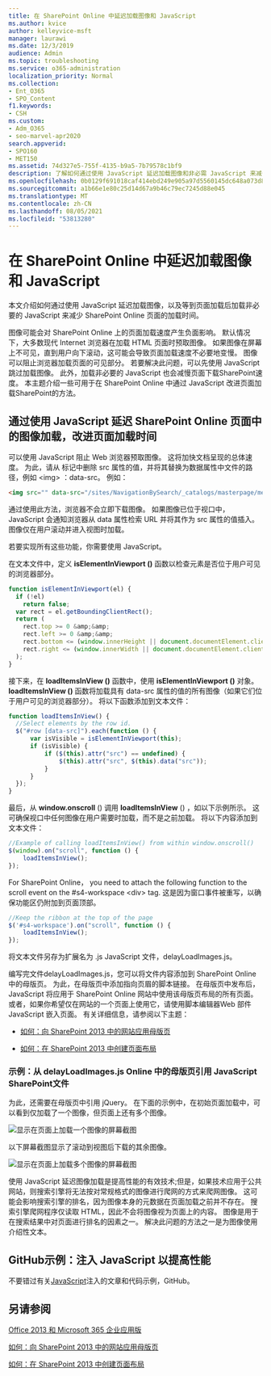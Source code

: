 ```yaml
---
title: 在 SharePoint Online 中延迟加载图像和 JavaScript
ms.author: kvice
author: kelleyvice-msft
manager: laurawi
ms.date: 12/3/2019
audience: Admin
ms.topic: troubleshooting
ms.service: o365-administration
localization_priority: Normal
ms.collection:
- Ent_O365
- SPO_Content
f1.keywords:
- CSH
ms.custom:
- Adm_O365
- seo-marvel-apr2020
search.appverid:
- SPO160
- MET150
ms.assetid: 74d327e5-755f-4135-b9a5-7b79578c1bf9
description: 了解如何通过使用 JavaScript 延迟加载图像和非必需 JavaScript 来减少 SharePoint Online 页面的加载时间。
ms.openlocfilehash: 0b0129f691018caf414ebd249e905a97d5560145dc648a073d8000402d11217d
ms.sourcegitcommit: a1b66e1e80c25d14d67a9b46c79ec7245d88e045
ms.translationtype: MT
ms.contentlocale: zh-CN
ms.lasthandoff: 08/05/2021
ms.locfileid: "53813280"
---
```

# <a name="delay-loading-images-and-javascript-in-sharepoint-online"></a>在 SharePoint Online 中延迟加载图像和 JavaScript

本文介绍如何通过使用 JavaScript 延迟加载图像，以及等到页面加载后加载非必要的 JavaScript 来减少 SharePoint Online 页面的加载时间。
  
图像可能会对 SharePoint Online 上的页面加载速度产生负面影响。 默认情况下，大多数现代 Internet 浏览器在加载 HTML 页面时预取图像。 如果图像在屏幕上不可见，直到用户向下滚动，这可能会导致页面加载速度不必要地变慢。 图像可以阻止浏览器加载页面的可见部分。 若要解决此问题，可以先使用 JavaScript 跳过加载图像。 此外，加载非必要的 JavaScript 也会减慢页面下载SharePoint速度。 本主题介绍一些可用于在 SharePoint Online 中通过 JavaScript 改进页面加载SharePoint的方法。
  
## <a name="improve-page-load-times-by-delaying-image-loading-in-sharepoint-online-pages-by-using-javascript"></a>通过使用 JavaScript 延迟 SharePoint Online 页面中的图像加载，改进页面加载时间

可以使用 JavaScript 阻止 Web 浏览器预取图像。 这将加快文档呈现的总体速度。 为此，请从 标记中删除 src 属性的值，并将其替换为数据属性中文件的路径，例如 \<img\> ：data-src。 例如：
  
```html
<img src="" data-src="/sites/NavigationBySearch/_catalogs/masterpage/media/microsoft-white-8.jpg" />
```

通过使用此方法，浏览器不会立即下载图像。 如果图像已位于视口中，JavaScript 会通知浏览器从 data 属性检索 URL 并将其作为 src 属性的值插入。 图像仅在用户滚动并进入视图时加载。
  
若要实现所有这些功能，你需要使用 JavaScript。
  
在文本文件中，定义 **isElementInViewport ()** 函数以检查元素是否位于用户可见的浏览器部分。
  
```javascript
function isElementInViewport(el) {
  if (!el)
    return false;
  var rect = el.getBoundingClientRect();
  return (
    rect.top >= 0 &amp;&amp;
    rect.left >= 0 &amp;&amp;
    rect.bottom <= (window.innerHeight || document.documentElement.clientHeight) &amp;&amp;
    rect.right <= (window.innerWidth || document.documentElement.clientWidth)
  );
}
```

接下来，在 **loadItemsInView ()** 函数中，使用 **isElementInViewport ()** 对象。 **loadItemsInView ()** 函数将加载具有 data-src 属性的值的所有图像（如果它们位于用户可见的浏览器部分）。 将以下函数添加到文本文件：
  
```javascript
function loadItemsInView() {
  //Select elements by the row id.
  $("#row [data-src]").each(function () {
      var isVisible = isElementInViewport(this);
      if (isVisible) {
          if ($(this).attr("src") == undefined) {
              $(this).attr("src", $(this).data("src"));
          }
      }
  });
}
```

最后，从 **window.onscroll** () 调用 **loadItemsInView** () ，如以下示例所示。 这可确保视口中任何图像在用户需要时加载，而不是之前加载。 将以下内容添加到文本文件：
  
```javascript
//Example of calling loadItemsInView() from within window.onscroll()
$(window).on("scroll", function () {
    loadItemsInView();
});

```

For SharePoint Online， you need to attach the following function to the scroll event on the #s4-workspace \<div\> tag. 这是因为窗口事件被重写，以确保功能区仍附加到页面顶部。
  
```javascript
//Keep the ribbon at the top of the page
$('#s4-workspace').on("scroll", function () {
    loadItemsInView();
});
```

将文本文件另存为扩展名为 .js JavaScript 文件，delayLoadImages.js。
  
编写完文件delayLoadImages.js，您可以将文件内容添加到 SharePoint Online 中的母版页。 为此，在母版页中添加指向页眉的脚本链接。 在母版页中发布后，JavaScript 将应用于 SharePoint Online 网站中使用该母版页布局的所有页面。 或者，如果你希望仅在网站的一个页面上使用它，请使用脚本编辑器Web 部件 JavaScript 嵌入页面。 有关详细信息，请参阅以下主题：
  
- [如何：向 SharePoint 2013 中的网站应用母版页](/sharepoint/dev/general-development/how-to-apply-a-master-page-to-a-site-in-sharepoint)

- [如何：在 SharePoint 2013 中创建页面布局](/sharepoint/dev/general-development/how-to-create-a-page-layout-in-sharepoint)

### <a name="example-referencing-the-javascript-delayloadimagesjs-file-from-a-master-page-in-sharepoint-online"></a>示例：从 delayLoadImages.js Online 中的母版页引用 JavaScript SharePoint文件
  
为此，还需要在母版页中引用 jQuery。 在下面的示例中，在初始页面加载中，可以看到仅加载了一个图像，但页面上还有多个图像。
  
![显示在页面上加载一个图像的屏幕截图](../media/3d177ddb-67e5-43a7-b327-c9f9566ca937.png)
  
以下屏幕截图显示了滚动到视图后下载的其余图像。
  
![显示在页面上加载多个图像的屏幕截图](../media/95eb2b14-f6a1-4eac-a5cb-96097e49514c.png)
  
使用 JavaScript 延迟图像加载是提高性能的有效技术;但是，如果技术应用于公共网站，则搜索引擎将无法按对常规格式的图像进行爬网的方式来爬网图像。 这可能会影响搜索引擎的排名，因为图像本身的元数据在页面加载之前并不存在。 搜索引擎爬网程序仅读取 HTML，因此不会将图像视为页面上的内容。 图像是用于在搜索结果中对页面进行排名的因素之一。 解决此问题的方法之一是为图像使用介绍性文本。
  
## <a name="github-code-sample-injecting-javascript-to-improve-performance"></a>GitHub示例：注入 JavaScript 以提高性能

不要错过有关[JavaScript](https://go.microsoft.com/fwlink/p/?LinkId=524759)注入的文章和代码示例，GitHub。
  
## <a name="see-also"></a>另请参阅

[Office 2013 和 Microsoft 365 企业应用版](https://support.office.com/article/57342811-0dc4-4316-b773-20082ced8a82)
  
[如何：向 SharePoint 2013 中的网站应用母版页](/sharepoint/dev/general-development/how-to-apply-a-master-page-to-a-site-in-sharepoint)
  
[如何：在 SharePoint 2013 中创建页面布局](/sharepoint/dev/general-development/how-to-create-a-page-layout-in-sharepoint)